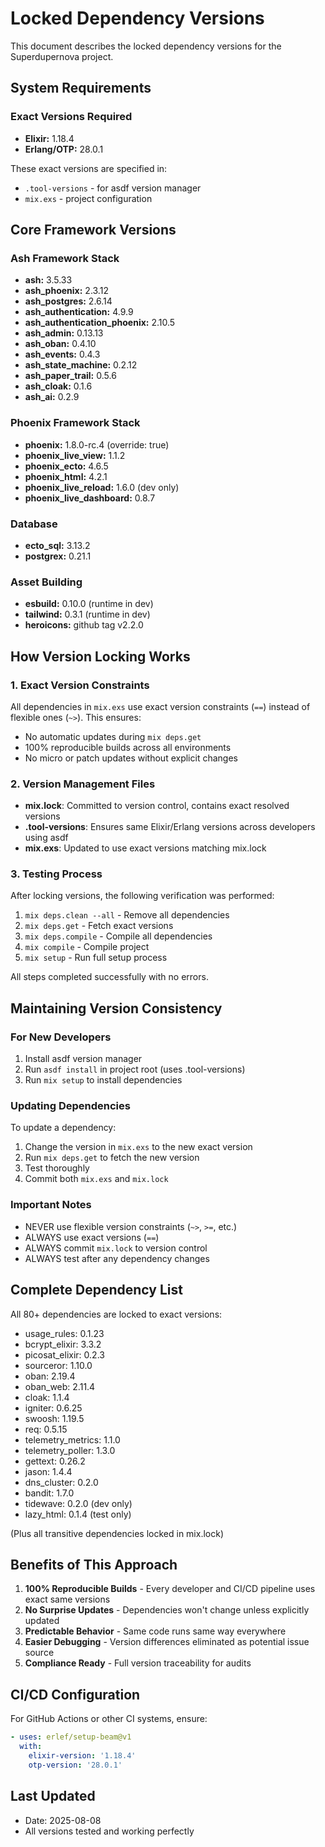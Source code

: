# Locked Dependency Versions

This document describes the locked dependency versions for the Superdupernova project.

## System Requirements

### Exact Versions Required
- **Elixir:** 1.18.4
- **Erlang/OTP:** 28.0.1

These exact versions are specified in:
- `.tool-versions` - for asdf version manager
- `mix.exs` - project configuration

## Core Framework Versions

### Ash Framework Stack
- **ash:** 3.5.33
- **ash_phoenix:** 2.3.12
- **ash_postgres:** 2.6.14
- **ash_authentication:** 4.9.9
- **ash_authentication_phoenix:** 2.10.5
- **ash_admin:** 0.13.13
- **ash_oban:** 0.4.10
- **ash_events:** 0.4.3
- **ash_state_machine:** 0.2.12
- **ash_paper_trail:** 0.5.6
- **ash_cloak:** 0.1.6
- **ash_ai:** 0.2.9

### Phoenix Framework Stack
- **phoenix:** 1.8.0-rc.4 (override: true)
- **phoenix_live_view:** 1.1.2
- **phoenix_ecto:** 4.6.5
- **phoenix_html:** 4.2.1
- **phoenix_live_reload:** 1.6.0 (dev only)
- **phoenix_live_dashboard:** 0.8.7

### Database
- **ecto_sql:** 3.13.2
- **postgrex:** 0.21.1

### Asset Building
- **esbuild:** 0.10.0 (runtime in dev)
- **tailwind:** 0.3.1 (runtime in dev)
- **heroicons:** github tag v2.2.0

## How Version Locking Works

### 1. Exact Version Constraints
All dependencies in `mix.exs` use exact version constraints (`==`) instead of flexible ones (`~>`).
This ensures:
- No automatic updates during `mix deps.get`
- 100% reproducible builds across all environments
- No micro or patch updates without explicit changes

### 2. Version Management Files
- **mix.lock**: Committed to version control, contains exact resolved versions
- **.tool-versions**: Ensures same Elixir/Erlang versions across developers using asdf
- **mix.exs**: Updated to use exact versions matching mix.lock

### 3. Testing Process
After locking versions, the following verification was performed:
1. `mix deps.clean --all` - Remove all dependencies
2. `mix deps.get` - Fetch exact versions
3. `mix deps.compile` - Compile all dependencies
4. `mix compile` - Compile project
5. `mix setup` - Run full setup process

All steps completed successfully with no errors.

## Maintaining Version Consistency

### For New Developers
1. Install asdf version manager
2. Run `asdf install` in project root (uses .tool-versions)
3. Run `mix setup` to install dependencies

### Updating Dependencies
To update a dependency:
1. Change the version in `mix.exs` to the new exact version
2. Run `mix deps.get` to fetch the new version
3. Test thoroughly
4. Commit both `mix.exs` and `mix.lock`

### Important Notes
- NEVER use flexible version constraints (`~>`, `>=`, etc.)
- ALWAYS use exact versions (`==`)
- ALWAYS commit `mix.lock` to version control
- ALWAYS test after any dependency changes

## Complete Dependency List

All 80+ dependencies are locked to exact versions:
- usage_rules: 0.1.23
- bcrypt_elixir: 3.3.2
- picosat_elixir: 0.2.3
- sourceror: 1.10.0
- oban: 2.19.4
- oban_web: 2.11.4
- cloak: 1.1.4
- igniter: 0.6.25
- swoosh: 1.19.5
- req: 0.5.15
- telemetry_metrics: 1.1.0
- telemetry_poller: 1.3.0
- gettext: 0.26.2
- jason: 1.4.4
- dns_cluster: 0.2.0
- bandit: 1.7.0
- tidewave: 0.2.0 (dev only)
- lazy_html: 0.1.4 (test only)

(Plus all transitive dependencies locked in mix.lock)

## Benefits of This Approach

1. **100% Reproducible Builds** - Every developer and CI/CD pipeline uses exact same versions
2. **No Surprise Updates** - Dependencies won't change unless explicitly updated
3. **Predictable Behavior** - Same code runs same way everywhere
4. **Easier Debugging** - Version differences eliminated as potential issue source
5. **Compliance Ready** - Full version traceability for audits

## CI/CD Configuration

For GitHub Actions or other CI systems, ensure:
```yaml
- uses: erlef/setup-beam@v1
  with:
    elixir-version: '1.18.4'
    otp-version: '28.0.1'
```

## Last Updated
- Date: 2025-08-08
- All versions tested and working perfectly